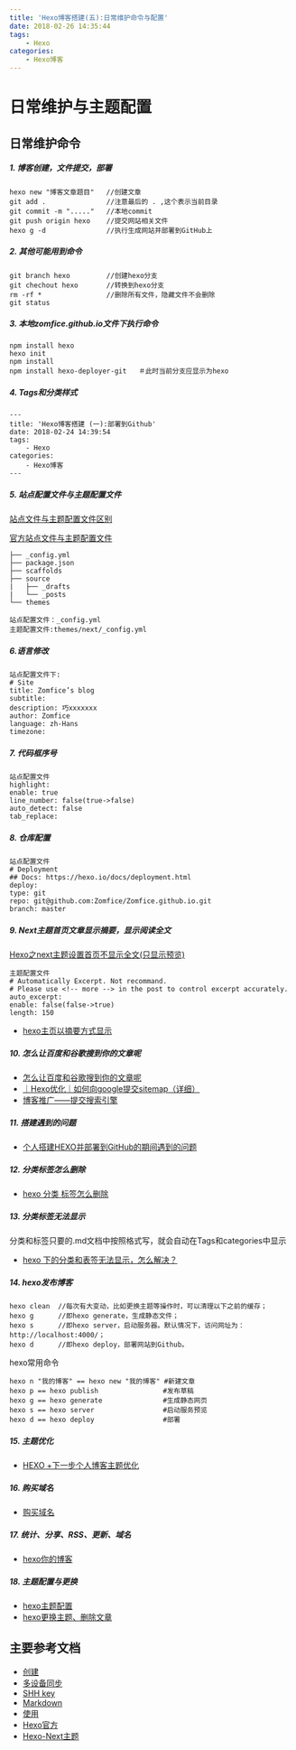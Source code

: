 ```yaml
---
title: 'Hexo博客搭建(五):日常维护命令与配置'
date: 2018-02-26 14:35:44
tags:
	- Hexo
categories:
	- Hexo博客
---
```


# 日常维护与主题配置

## 日常维护命令

##### 1. 博客创建，文件提交，部署

	hexo new "博客文章题目"	//创建文章
	git add . 				//注意最后的 . ,这个表示当前目录
	git commit -m "....."	//本地commit
	git push origin hexo   	//提交网站相关文件
	hexo g -d 				//执行生成网站并部署到GitHub上

##### 2. 其他可能用到命令

	git branch hexo   		//创建hexo分支
	git chechout hexo   	//转换到hexo分支
	rm -rf *   				//删除所有文件，隐藏文件不会删除
	git status
 
##### 3. 本地zomfice.github.io文件下执行命令
	
	npm install hexo 
	hexo init 
	npm install 
	npm install hexo-deployer-git   ＃此时当前分支应显示为hexo
	
##### 4. Tags和分类样式

	---
	title: 'Hexo博客搭建 (一):部署到Github'
	date: 2018-02-24 14:39:54
	tags:
		- Hexo
	categories:
		- Hexo博客
	---

##### 5. 站点配置文件与主题配置文件

[站点文件与主题配置文件区别](https://juejin.im/post/5a6ee00ef265da3e4b770ac1)

[官方站点文件与主题配置文件](http://theme-next.iissnan.com/getting-started.html)

	├── _config.yml
	├── package.json
	├── scaffolds
	├── source
	|   ├── _drafts
	|   └── _posts
	└── themes
	
	站点配置文件：_config.yml
	主题配置文件:themes/next/_config.yml
	
##### 6.语言修改
	
	站点配置文件下:
	# Site
	title: Zomfice’s blog
	subtitle:
	description: 巧xxxxxxx
	author: Zomfice
	language: zh-Hans
	timezone:

##### 7. 代码框序号

	站点配置文件
	highlight:
	enable: true
	line_number: false(true->false)
	auto_detect: false
	tab_replace:

##### 8. 仓库配置

	站点配置文件
	# Deployment
	## Docs: https://hexo.io/docs/deployment.html
	deploy:
	type: git
	repo: git@github.com:Zomfice/Zomfice.github.io.git
	branch: master

##### 9. Next主题首页文章显示摘要，显示阅读全文

[Hexo之next主题设置首页不显示全文(只显示预览)](https://www.jianshu.com/p/393d067dba8d)

	主题配置文件
	# Automatically Excerpt. Not recommand.
	# Please use <!-- more --> in the post to control excerpt accurately.
	auto_excerpt:
	enable: false(false->true)
	length: 150
	
* [hexo主页以摘要方式显示](https://ohmyarch.github.io/2014/12/24/Hexo%E4%B8%BB%E9%A1%B5%E6%98%BE%E7%A4%BA%E6%91%98%E8%A6%81/)
	
##### 10. 怎么让百度和谷歌搜到你的文章呢

* [怎么让百度和谷歌搜到你的文章呢](http://lijialalala.github.io/2016/04/05/hexoxo-usage/)
* [｜Hexo优化｜如何向google提交sitemap（详细）](http://fionat.github.io/blog/2013/10/23/sitemap/)
* [博客推广——提交搜索引擎](http://selfboot.cn/2014/12/21/add_blog_to_google/)

##### 11. 搭建遇到的问题

* [个人搭建HEXO并部署到GitHub的期间遇到的问题](http://lijialalala.github.io/2016/04/05/hexoxo-usage/)

##### 12. 分类标签怎么删除 

* [hexo 分类 标签怎么删除](https://segmentfault.com/q/1010000007070284)

##### 13. 分类标签无法显示

分类和标签只要的.md文档中按照格式写，就会自动在Tags和categories中显示

* [hexo 下的分类和表签无法显示，怎么解决？](https://www.zhihu.com/question/29017171)

##### 14. hexo发布博客

	hexo clean  //每次有大变动，比如更换主题等操作时，可以清理以下之前的缓存；  
	hexo g  	//即hexo generate，生成静态文件；
	hexo s  	//即hexo server，启动服务器。默认情况下，访问网址为： http://localhost:4000/； 
	hexo d  	//即hexo deploy，部署网站到Github。

hexo常用命令

	hexo n "我的博客" == hexo new "我的博客" #新建文章
	hexo p == hexo publish 				  #发布草稿
	hexo g == hexo generate               #生成静态网页
	hexo s == hexo server 				  #启动服务预览
	hexo d == hexo deploy                 #部署
	
##### 15. 主题优化

* [HEXO +下一步个人博客主题优化](https://www.jianshu.com/p/efbeddc5eb19)

##### 16. 购买域名

* [购买域名](https://www.jianshu.com/p/05289a4bc8b2)

##### 17. 统计、分享、RSS、更新、域名

* [hexo你的博客](http://ibruce.info/2013/11/22/hexo-your-blog/)

##### 18. 主题配置与更换

* [hexo主题配置](http://theme-next.iissnan.com/theme-settings.html)
* [hexo更换主题、删除文章](http://oakland.github.io/2016/04/30/hexo-%E5%A6%82%E4%BD%95%E6%9B%B4%E6%8D%A2%E4%B8%BB%E9%A2%98%E3%80%81%E5%88%A0%E9%99%A4%E6%96%87%E7%AB%A0/)

## 主要参考文档

* [创建](https://www.jianshu.com/p/dd9244bbc550)
* [多设备同步](https://www.jianshu.com/p/6fb0b287f950)
* [SHH key](https://www.cnblogs.com/ayseeing/p/3572582.html)
* [Markdown](https://www.jianshu.com/p/1e402922ee32)
* [使用](http://dontcry2013.github.io/2016/03/02/hexo-change-workstation/)
* [Hexo官方](https://hexo.io/docs/)
* [Hexo-Next主题](https://hexo.io/zh-cn/docs/themes.html)



